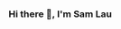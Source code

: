 ### Hi there 👋, I'm Sam Lau

<!--
**SamLau16/SamLau16** is a ✨ _special_ ✨ repository because its `README.md` (this file) appears on your GitHub profile.

Here are some ideas to get you started:

- 🔭 I’m currently working on ...
- 🌱 I’m currently learning Python, SQL, C programming, Machine Learning, frontend, backend
- 👯 I’m looking to collaborate on ...
- 🤔 I’m looking for help with ...
- 💬 Ask me about ...
- 📫 How to reach me: samlau0001@gmail.com
- 😄 Pronouns: ...
- ⚡ Fun fact: ...
-->
